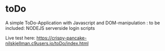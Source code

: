 # toDo
A simple ToDo-Application with Javascript and DOM-manipulation
: to be included: NODEJS serverside login scripts

Live test here: https://crispy-pancake-nilskjellman.c9users.io/toDo/index.html

